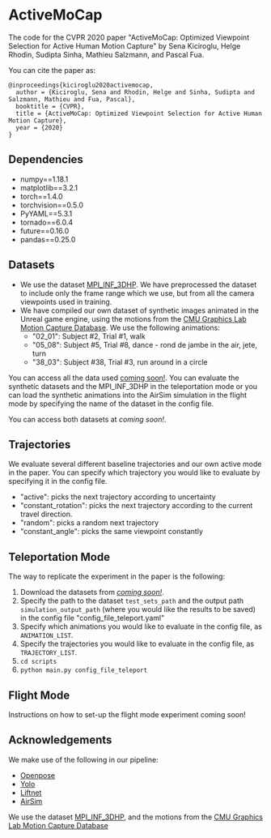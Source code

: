 # ActiveMoCap
The code for the CVPR 2020 paper "ActiveMoCap: Optimized Viewpoint Selection for Active Human Motion Capture" by Sena Kiciroglu, Helge Rhodin, Sudipta Sinha, Mathieu Salzmann, and Pascal Fua.

You can cite the paper as: 

    @inproceedings{kiciroglu2020activemocap,
      author = {Kiciroglu, Sena and Rhodin, Helge and Sinha, Sudipta and Salzmann, Mathieu and Fua, Pascal},
      booktitle = {CVPR},
      title = {ActiveMoCap: Optimized Viewpoint Selection for Active Human Motion Capture},
      year = {2020}
    }


## Dependencies

* numpy==1.18.1
* matplotlib==3.2.1
* torch==1.4.0
* torchvision==0.5.0
* PyYAML==5.3.1
* tornado==6.0.4
* future==0.16.0
* pandas==0.25.0

## Datasets
     
* We use the dataset [MPI_INF_3DHP](http://gvv.mpi-inf.mpg.de/3dhp-dataset/). We have preprocessed the dataset to include only the frame range which we use, but from all the camera viewpoints used in training.  
* We have compiled our own dataset of synthetic images animated in the Unreal game engine, using the motions from the [CMU Graphics Lab Motion Capture Database](http://mocap.cs.cmu.edu). We use the following animations: 
    - "02_01": Subject #2, Trial #1, walk
    - "05_08": Subject #5, Trial #8, dance - rond de jambe in the air, jete, turn
    - "38_03": Subject #38, Trial #3, run around in a circle

You can access all the data used [coming soon!](http://github.com/senakicir/ActiveMoCap).
You can evaluate the synthetic datasets and the MPI_INF_3DHP in the teleportation mode or you can load the synthetic animations into the AirSim simulation in the flight mode by specifying the name of the dataset in the config file.

You can access both datasets at *coming soon!*. 

## Trajectories

We evaluate several different baseline trajectories and our own active mode in the paper. You can specify which trajectory you would like to evaluate by specifying it in the config file. 
* "active": picks the next trajectory according to uncertainty
* "constant_rotation": picks the next trajectory according to the current travel direction.
* "random": picks a random next trajectory
* "constant_angle": picks the same viewpoint constantly

## Teleportation Mode
    
The way to replicate the experiment in the paper is the following:
1. Download the datasets from [*coming soon!*](http://github.com/senakicir/ActiveMoCap).  
2. Specify the path to the dataset `test_sets_path` and the output path `simulation_output_path` (where you would like the results to be saved) in the config file "config_file_teleport.yaml"
3. Specify which animations you would like to evaluate in the config file, as `ANIMATION_LIST`.
4. Specify the trajectories you would like to evaluate in the config file, as `TRAJECTORY_LIST`. 
5. `cd scripts`
6. `python main.py config_file_teleport`


## Flight Mode

Instructions on how to set-up the flight mode experiment coming soon!

## Acknowledgements

We make use of the following in our pipeline:

* [Openpose](https://github.com/CMU-Perceptual-Computing-Lab/openpose)
* [Yolo](https://pjreddie.com/darknet/yolo/) 
* [Liftnet]()
* [AirSim](https://github.com/microsoft/AirSim)

We use the dataset [MPI_INF_3DHP](http://gvv.mpi-inf.mpg.de/3dhp-dataset/), and the motions from the [CMU Graphics Lab Motion Capture Database](http://mocap.cs.cmu.edu)
